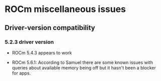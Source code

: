 # ROCm miscellaneous issues

## Driver-version compatibility

### 5.2.3 driver version

-   ROCm 5.4.3 appears to work

-   ROCm 5.6.1: According to Samuel there are some known issues with queries
    about available memory being off but it hasn't been a blocker for apps.


<!-- Sources: 
-   LUMI ticket 3384
-->